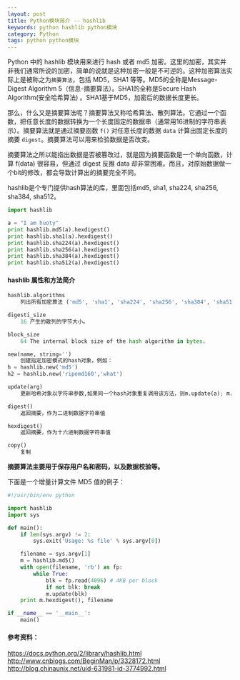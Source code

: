 ```yaml
---
layout: post
title: Python模块简介 -- hashlib
keywords: python hashlib python模块
category: Python
tags: python python模块
---
```


Python 中的 hashlib 模块用来进行 hash 或者 md5 加密。这里的加密，其实并非我们通常所说的加密，简单的说就是这种加密一般是不可逆的。这种加密算法实际上是被称之为`摘要算法`，包括 MD5，SHA1 等等。MD5的全称是Message-Digest Algorithm 5（信息-摘要算法）。SHA1的全称是Secure Hash Algorithm(安全哈希算法) 。SHA1基于MD5，加密后的数据长度更长。

那么，什么又是摘要算法呢？摘要算法又称哈希算法、散列算法。它通过一个函数，把任意长度的数据转换为一个长度固定的数据串（通常用16进制的字符串表示）。摘要算法就是通过摘要函数 `f()` 对任意长度的数据 `data` 计算出固定长度的摘要 `digest`。摘要算法可以用来检验数据是否改变。

摘要算法之所以能指出数据是否被篡改过，就是因为摘要函数是一个单向函数，计算 f(data) 很容易，但通过 digest 反推 data 却非常困难。而且，对原始数据做一个bit的修改，都会导致计算出的摘要完全不同。

hashlib是个专门提供hash算法的库，里面包括md5, sha1, sha224, sha256, sha384, sha512。

```python
import hashlib

a = "I am huoty"
print hashlib.md5(a).hexdigest()
print hashlib.sha1(a).hexdigest()
print hashlib.sha224(a).hexdigest()
print hashlib.sha256(a).hexdigest()
print hashlib.sha384(a).hexdigest()
print hashlib.sha512(a).hexdigest()
```

#### hashlib 属性和方法简介

```python
hashlib.algorithms
    列出所有加密算法 ('md5', 'sha1', 'sha224', 'sha256', 'sha384', 'sha512')

digesti_size
    16 产生的散列的字节大小。

block_size
    64 The internal block size of the hash algorithm in bytes.

new(name, string='')
    创建指定加密模式的hash对象，例如：
h = hashlib.new('md5')
h2 = hashlib.new('ripemd160','what')

update(arg)
    更新哈希对象以字符串参数,如果同一个hash对象重复调用该方法，则m.update(a); m.update(b) is equivalent to m.update(a+b).

digest()
    返回摘要，作为二进制数据字符串值

hexdigest()
    返回摘要，作为十六进制数据字符串值

copy()
    复制
```

**摘要算法主要用于保存用户名和密码，以及数据校验等。**

下面是一个增量计算文件 MD5 值的例子：

```python
#!/usr/bin/env python

import hashlib
import sys

def main():
    if len(sys.argv) != 2:
        sys.exit('Usage: %s file' % sys.argv[0])

    filename = sys.argv[1]
    m = hashlib.md5()
    with open(filename, 'rb') as fp:
        while True:
            blk = fp.read(4096) # 4KB per block
            if not blk: break
            m.update(blk)
    print m.hexdigest(), filename

if __name__ == '__main__':
    main()
```

#### 参考资料：
https://docs.python.org/2/library/hashlib.html<br/>
http://www.cnblogs.com/BeginMan/p/3328172.html<br/>
http://blog.chinaunix.net/uid-631981-id-3774992.html<br/>

